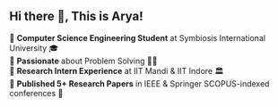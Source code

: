 ## Hi there 👋, This is Arya!
🔹 **Computer Science Engineering Student** at Symbiosis International University 🎓  
🔹 **Passionate** about Problem Solving 🤖📸  
🔹 **Research Intern Experience** at IIT Mandi & IIT Indore 🏛️  
🔹 **Published 5+ Research Papers** in IEEE & Springer SCOPUS-indexed conferences 📜  
